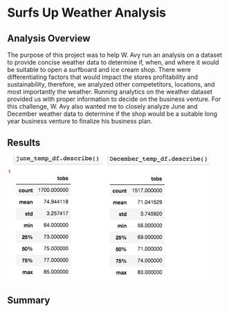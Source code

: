 # Surfs Up Weather Analysis

## Analysis Overview
The purpose of this project was to help W. Avy run an analysis on a dataset to provide concise weather data to determine if, when, and where it would be suitable to open a surfboard and ice cream shop. There were differentiating factors that would impact the stores profitability and sustainability, therefore, we analyzed other competetitors, locations, and most importantly the weather. Running analytics on the weather dataset provided us with proper information to decide on the business venture. For this challenge, W. Avy also wanted me to closely analyze June and December weather data to determine if the shop would be a suitable long year business venture to finalize his business plan.

## Results
![alt text](https://github.com/allison-chavez/surfs_up/blob/main/Monthly%20Weather%20Images/June_Temperatures.png)
![alt text](https://github.com/allison-chavez/surfs_up/blob/main/Monthly%20Weather%20Images/December_Temperatures.png)



## Summary
